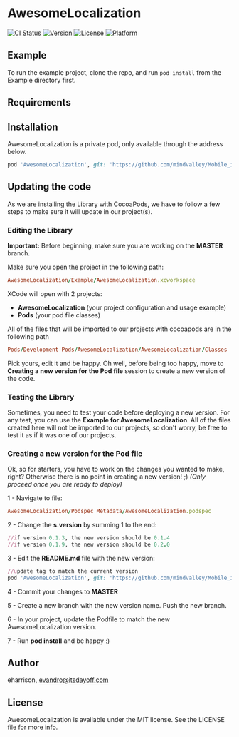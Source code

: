 # AwesomeLocalization

[![CI Status](http://img.shields.io/travis/eharrison/AwesomeLocalization.svg?style=flat)](https://travis-ci.org/eharrison/AwesomeLocalization)
[![Version](https://img.shields.io/cocoapods/v/AwesomeLocalization.svg?style=flat)](http://cocoapods.org/pods/AwesomeLocalization)
[![License](https://img.shields.io/cocoapods/l/AwesomeLocalization.svg?style=flat)](http://cocoapods.org/pods/AwesomeLocalization)
[![Platform](https://img.shields.io/cocoapods/p/AwesomeLocalization.svg?style=flat)](http://cocoapods.org/pods/AwesomeLocalization)

## Example

To run the example project, clone the repo, and run `pod install` from the Example directory first.

## Requirements

## Installation

AwesomeLocalization is a private pod, only available through the address below.

```ruby
pod 'AwesomeLocalization', git: 'https://github.com/mindvalley/Mobile_iOS_Library_AwesomeLocalization.git', tag: '0.1.6'
```

## Updating the code

As we are installing the Library with CocoaPods, we have to follow a few steps to make sure it will update in our project(s).

### Editing the Library

**Important:** Before beginning, make sure you are working on the **MASTER** branch.

Make sure you open the project in the following path:

```ruby
AwesomeLocalization/Example/AwesomeLocalization.xcworkspace
```

XCode will open with 2 projects:
- **AwesomeLocalization** (your project configuration and usage example)
- **Pods** (your pod file classes)

All of the files that will be imported to our projects with cocoapods are in the following path

```ruby
Pods/Development Pods/AwesomeLocalization/AwesomeLocalization/Classes
```

Pick yours, edit it and be happy. Oh well, before being too happy, move to **Creating a new version for the Pod file** session to create a new version of the code.

### Testing the Library

Sometimes, you need to test your code before deploying a new version.
For any test, you can use the **Example for AwesomeLocalization**.
All of the files created here will not be imported to our projects, so don't worry, be free to test it as if it was one of our projects.

### Creating a new version for the Pod file

Ok, so for starters, you have to work on the changes you wanted to make, right? Otherwise there is no point in creating a new version! ;)
*(Only proceed once you are ready to deploy)*

1 - Navigate to file:

```ruby
AwesomeLocalization/Podspec Metadata/AwesomeLocalization.podspec
```

2 - Change the **s.version** by summing 1 to the end:

```ruby
//if version 0.1.3, the new version should be 0.1.4
//if version 0.1.9, the new version should be 0.2.0
```

3 - Edit the **README.md** file with the new version:

```ruby
//update tag to match the current version
pod 'AwesomeLocalization', git: 'https://github.com/mindvalley/Mobile_iOS_Library_AwesomeLocalization.git', tag: '0.1.0'
```

4 - Commit your changes to **MASTER**

5 - Create a new branch with the new version name. Push the new branch.

6 - In your project, update the Podfile to match the new AwesomeLocalization version.

7 - Run **pod install** and be happy :)

## Author

eharrison, evandro@itsdayoff.com

## License

AwesomeLocalization is available under the MIT license. See the LICENSE file for more info.
